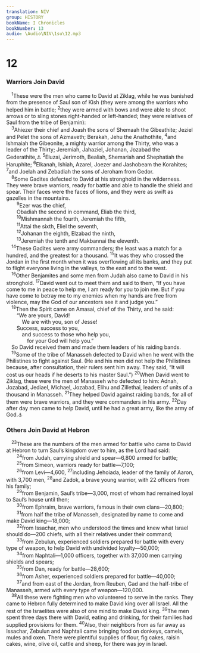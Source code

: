 ```yaml
---
translation: NIV
group: HISTORY
bookName: I Chronicles 
bookNumber: 13
audio: \Audio\NIV\1su\12.mp3
---
```


<div class="title"><h1>12</h1><h3>Warriors Join David </h3></div>
<span class="verse 1su_12_1"> <sup>1</sup>These were the men who came to David at Ziklag, while he was banished from the presence of Saul son of Kish (they were among the warriors who helped him in battle; </span>
<span class="verse 1su_12_2"><sup>2</sup>they were armed with bows and were able to shoot arrows or to sling stones right-handed or left-handed; they were relatives of Saul from the tribe of Benjamin): <br/></span>
<span class="verse 1su_12_3"> <sup>3</sup>Ahiezer their chief and Joash the sons of Shemaah the Gibeathite; Jeziel and Pelet the sons of Azmaveth; Berakah, Jehu the Anathothite, </span>
<span class="verse 1su_12_4"><sup>4</sup>and Ishmaiah the Gibeonite, a mighty warrior among the Thirty, who was a leader of the Thirty; Jeremiah, Jahaziel, Johanan, Jozabad the Gederathite,<a data-toggle="tooltip" data-placement="bottom" title="In Hebrew texts the second half of this verse (Jeremiah … Gederathite ) is numbered 12:5, and 12:5-40 is numbered 12:6-41.">⚓</a></span>
<span class="verse 1su_12_5"><sup>5</sup>Eluzai, Jerimoth, Bealiah, Shemariah and Shephatiah the Haruphite; </span>
<span class="verse 1su_12_6"><sup>6</sup>Elkanah, Ishiah, Azarel, Joezer and Jashobeam the Korahites; </span>
<span class="verse 1su_12_7"><sup>7</sup>and Joelah and Zebadiah the sons of Jeroham from Gedor. <br/></span>
<span class="verse 1su_12_8"> <sup>8</sup>Some Gadites defected to David at his stronghold in the wilderness. They were brave warriors, ready for battle and able to handle the shield and spear. Their faces were the faces of lions, and they were as swift as gazelles in the mountains. <br/></span>
<span class="verse 1su_12_9">  <sup>9</sup>Ezer was the chief, <br/>  Obadiah the second in command, Eliab the third, <br/></span>
<span class="verse 1su_12_10">  <sup>10</sup>Mishmannah the fourth, Jeremiah the fifth, <br/></span>
<span class="verse 1su_12_11">  <sup>11</sup>Attai the sixth, Eliel the seventh, <br/></span>
<span class="verse 1su_12_12">  <sup>12</sup>Johanan the eighth, Elzabad the ninth, <br/></span>
<span class="verse 1su_12_13">  <sup>13</sup>Jeremiah the tenth and Makbannai the eleventh. <br/></span>
<span class="verse 1su_12_14"> <sup>14</sup>These Gadites were army commanders; the least was a match for a hundred, and the greatest for a thousand. </span>
<span class="verse 1su_12_15"><sup>15</sup>It was they who crossed the Jordan in the first month when it was overflowing all its banks, and they put to flight everyone living in the valleys, to the east and to the west. <br/></span>
<span class="verse 1su_12_16"> <sup>16</sup>Other Benjamites and some men from Judah also came to David in his stronghold. </span>
<span class="verse 1su_12_17"><sup>17</sup>David went out to meet them and said to them, “If you have come to me in peace to help me, I am ready for you to join me. But if you have come to betray me to my enemies when my hands are free from violence, may the God of our ancestors see it and judge you.” <br/></span>
<span class="verse 1su_12_18"> <sup>18</sup>Then the Spirit came on Amasai, chief of the Thirty, and he said: <br/>  “We are yours, David! <br/>   We are with you, son of Jesse! <br/>  Success, success to you, <br/>   and success to those who help you, <br/>    for your God will help you.” <br/> So David received them and made them leaders of his raiding bands. <br/></span>
<span class="verse 1su_12_19"> <sup>19</sup>Some of the tribe of Manasseh defected to David when he went with the Philistines to fight against Saul. (He and his men did not help the Philistines because, after consultation, their rulers sent him away. They said, “It will cost us our heads if he deserts to his master Saul.”) </span>
<span class="verse 1su_12_20"><sup>20</sup>When David went to Ziklag, these were the men of Manasseh who defected to him: Adnah, Jozabad, Jediael, Michael, Jozabad, Elihu and Zillethai, leaders of units of a thousand in Manasseh. </span>
<span class="verse 1su_12_21"><sup>21</sup>They helped David against raiding bands, for all of them were brave warriors, and they were commanders in his army. </span>
<span class="verse 1su_12_22"><sup>22</sup>Day after day men came to help David, until he had a great army, like the army of God.<a data-toggle="tooltip" data-placement="bottom" title="Or a great and mighty army">⚓</a><br/></span>
<div class="title"><h3>Others Join David at Hebron </h3></div>
<span class="verse 1su_12_23"> <sup>23</sup>These are the numbers of the men armed for battle who came to David at Hebron to turn Saul’s kingdom over to him, as the Lord had said: <br/></span>
<span class="verse 1su_12_24">  <sup>24</sup>from Judah, carrying shield and spear—6,800 armed for battle; <br/></span>
<span class="verse 1su_12_25">  <sup>25</sup>from Simeon, warriors ready for battle—7,100; <br/></span>
<span class="verse 1su_12_26">  <sup>26</sup>from Levi—4,600, </span>
<span class="verse 1su_12_27"><sup>27</sup>including Jehoiada, leader of the family of Aaron, with 3,700 men, </span>
<span class="verse 1su_12_28"><sup>28</sup>and Zadok, a brave young warrior, with 22 officers from his family; <br/></span>
<span class="verse 1su_12_29">  <sup>29</sup>from Benjamin, Saul’s tribe—3,000, most of whom had remained loyal to Saul’s house until then; <br/></span>
<span class="verse 1su_12_30">  <sup>30</sup>from Ephraim, brave warriors, famous in their own clans—20,800; <br/></span>
<span class="verse 1su_12_31">  <sup>31</sup>from half the tribe of Manasseh, designated by name to come and make David king—18,000; <br/></span>
<span class="verse 1su_12_32">  <sup>32</sup>from Issachar, men who understood the times and knew what Israel should do—200 chiefs, with all their relatives under their command; <br/></span>
<span class="verse 1su_12_33">  <sup>33</sup>from Zebulun, experienced soldiers prepared for battle with every type of weapon, to help David with undivided loyalty—50,000; <br/></span>
<span class="verse 1su_12_34">  <sup>34</sup>from Naphtali—1,000 officers, together with 37,000 men carrying shields and spears; <br/></span>
<span class="verse 1su_12_35">  <sup>35</sup>from Dan, ready for battle—28,600; <br/></span>
<span class="verse 1su_12_36">  <sup>36</sup>from Asher, experienced soldiers prepared for battle—40,000; <br/></span>
<span class="verse 1su_12_37">  <sup>37</sup>and from east of the Jordan, from Reuben, Gad and the half-tribe of Manasseh, armed with every type of weapon—120,000. <br/></span>
<span class="verse 1su_12_38"> <sup>38</sup>All these were fighting men who volunteered to serve in the ranks. They came to Hebron fully determined to make David king over all Israel. All the rest of the Israelites were also of one mind to make David king. </span>
<span class="verse 1su_12_39"><sup>39</sup>The men spent three days there with David, eating and drinking, for their families had supplied provisions for them. </span>
<span class="verse 1su_12_40"><sup>40</sup>Also, their neighbors from as far away as Issachar, Zebulun and Naphtali came bringing food on donkeys, camels, mules and oxen. There were plentiful supplies of flour, fig cakes, raisin cakes, wine, olive oil, cattle and sheep, for there was joy in Israel. <br/></span>

